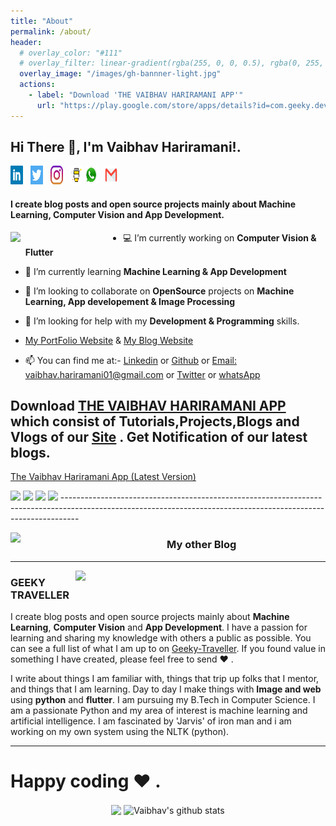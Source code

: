 ```yaml
---
title: "About"
permalink: /about/
header:
  # overlay_color: "#111"
  # overlay_filter: linear-gradient(rgba(255, 0, 0, 0.5), rgba(0, 255, 255, 0.5))
  overlay_image: "/images/gh-bannner-light.jpg"
  actions:
    - label: "Download 'THE VAIBHAV HARIRAMANI APP'"
      url: "https://play.google.com/store/apps/details?id=com.geeky.developer"
---
```


<!-- # [<img src="https://raw.githubusercontent.com/vaibhavhariramani/blogs/master/images/gh-bannner-light.jpg">](https://play.google.com/store/apps/details?id=com.geeky.developer)  -->


## Hi There 👋, I'm **Vaibhav Hariramani!**. 
<!-- <p align='center'> -->
<a href="https://www.linkedin.com/in/vaibhav-hariramani-087488186/"><img  height="30" src="/images/linkedin.png" width="20"></a>&nbsp;&nbsp;
<a href="https://twitter.com/vaibhavhariram2"><img height="30" width="20" src="/images/twitter.png"></a>&nbsp;&nbsp;
<a href="https://www.instagram.com/vaibhav.hariramani/?hl=en"><img height="30" width="20" src="/images/instagram.jpg"></a>&nbsp;&nbsp;
<a href="https://www.buymeacoffee.com/vaibhavJii"><img height="30" width="20" src="/images/by-me-a-coffee.png"></a>
<a href="https://wa.me/+917790991077"><img height="30" width="20" src="/images/whatsapp.png"></a>&nbsp;&nbsp;
<a href="mailto:vaibhav.hariramani01@gmail.com"><img height="30" width="20" src="/images/email.png"></a>&nbsp;&nbsp;
<!-- </p> -->
#### I create blog posts and open source projects mainly about Machine Learning, Computer Vision and App Development. 

<img align='left' src="https://media.giphy.com/media/yU0vrGBTI6TKg/giphy.gif" width="180">

- 💻 I’m currently working on **Computer Vision & Flutter**

- 📖 I’m currently learning **Machine Learning & App Development**

- 👯 I’m looking to collaborate on **OpenSource** projects on **Machine Learning, App developement & Image Processing**

- 🤔 I’m looking for help with my **Development & Programming** skills.
- [My PortFolio Website](https://vaibhavhariramani.github.io/) & [My Blog Website](https://sites.google.com/view/geeky-traveller/home)


- 📫 You can find me at:- [Linkedin](https://www.linkedin.com/in/vaibhav-hariramani-087488186/) or [Github](https://github.com/vaibhavhariramani) or [Email: vaibhav.hariramani01@gmail.com](mailto:vaibhav.hariramani01@gmail.com) or <a href="https://twitter.com/vaibhavhariram2">Twitter</a>  or [whatsApp](wa.me/+917790991077)


## Download [**THE VAIBHAV HARIRAMANI APP**](https://play.google.com/store/apps/details?id=com.geeky.developer) which consist of Tutorials,Projects,Blogs and Vlogs of our [Site](https://sites.google.com/view/geeky-traveller/home) . Get Notification of our latest blogs.

[The Vaibhav Hariramani App (Latest Version) ](https://play.google.com/store/apps/details?id=com.geeky.developer)

<img width="200" src="https://github.com/vaibhavhariramani/The-Vaibhav-Hariramani-App/blob/master/version2.0/menu1.png?raw=true"> 
<img width="200"  src="https://github.com/vaibhavhariramani/The-Vaibhav-Hariramani-App/blob/master/version2.0/menu.png?raw=true">
<img width="200" src="https://github.com/vaibhavhariramani/The-Vaibhav-Hariramani-App/raw/master/version2.0/shimla.png"> 
<img width="200" src="https://github.com/vaibhavhariramani/The-Vaibhav-Hariramani-App/raw/master/version2.0/Cv.png">
----------------------------------------------------------------------------------------------------------------------------------------------------------------

<p>
  <img width="250" align='left' src="https://github.com/vaibhavhariramani/vaibhavhariramani/blob/master/icon/hacktoberfest.png?raw=true">
</p>
 
###  My other Blog
 ---
 <p>
  <a href="https://sites.google.com/view/geeky-traveller/home"><img width="400" align='right' src="https://github.com/vaibhavhariramani/blogs/blob/master/images/image.jpg?raw=true"></a>
</p>

### GEEKY TRAVELLER

I create blog posts and open source projects mainly about **Machine Learning**, **Computer Vision** and **App Development**.  I have a passion for learning and sharing my knowledge with others a public as possible.  You can see a full list of what I am up to on [Geeky-Traveller](https://sites.google.com/view/geeky-traveller/home).  If you found value in something I have created, please feel free to send ♥ .

I write about things I am familiar with, things that trip up folks that I mentor, and things that I am learning.  Day to day I make things with **Image and web** using **python** and **flutter**. I am pursuing my B.Tech in Computer Science. I am a passionate Python and my area of interest is machine learning and artificial intelligence. I am fascinated by 'Jarvis' of iron man and i am working on my own system using the NLTK (python).

 
 ---

#   Happy coding ❤️ .


<p align="center">
  <img align="center" src="https://github-readme-stats.vercel.app/api/top-langs/?username=vaibhavhariramani&theme=radical&line_height=10&hide_langs_below=1&layout=compact" />
  <img align="center" src="https://github-readme-stats.vercel.app/api?username=vaibhavhariramani&show_icons=true&theme=radical&line_height=21" alt="Vaibhav's github stats"/>
</p>
<br>

